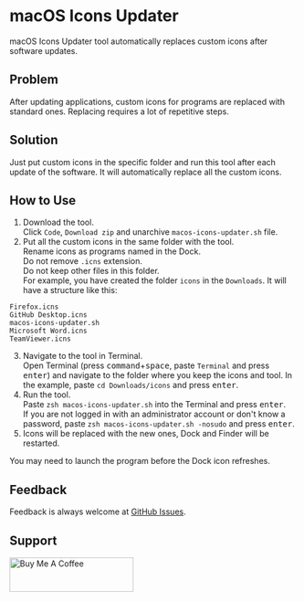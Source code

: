 # macOS Icons Updater
macOS Icons Updater tool automatically replaces custom icons after software updates.

## Problem
After updating applications, custom icons for programs are replaced with standard ones. Replacing requires a lot of repetitive steps.

## Solution
Just put custom icons in the specific folder and run this tool after each update of the software. It will automatically replace all the custom icons.

## How to Use
1. Download the tool.\
Click `Code`, `Download zip` and unarchive `macos-icons-updater.sh` file.
2. Put all the custom icons in the same folder with the tool.\
Rename icons as programs named in the Dock.\
Do not remove `.icns` extension.\
Do not keep other files in this folder.\
For example, you have created the folder `icons` in the `Downloads`. It will have a structure like this:
```
Firefox.icns
GitHub Desktop.icns
macos-icons-updater.sh
Microsoft Word.icns
TeamViewer.icns
```
3. Navigate to the tool in Terminal.\
Open Terminal (press <kbd>command</kbd>+<kbd>space</kbd>, paste `Terminal` and press <kbd>enter</kbd>) and navigate to the folder where you keep the icons and tool. In the example, paste `cd Downloads/icons` and press <kbd>enter</kbd>.
4. Run the tool.\
Paste `zsh macos-icons-updater.sh` into the Terminal and press <kbd>enter</kbd>.\
If you are not logged in with an administrator account or don't know a password, paste `zsh macos-icons-updater.sh -nosudo` and press <kbd>enter</kbd>.
5. Icons will be replaced with the new ones, Dock and Finder will be restarted.

You may need to launch the program before the Dock icon refreshes.

## Feedback
Feedback is always welcome at [GitHub Issues](https://github.com/vchkhr/macos-icons-updater/issues).

## Support
<a href="https://www.buymeacoffee.com/vchkhr" target="_blank"><img src="https://cdn.buymeacoffee.com/buttons/v2/default-yellow.png" alt="Buy Me A Coffee" height="60px" width="217px"></a>

